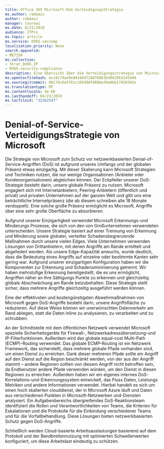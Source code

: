 ```yaml
---
title: Office 365 Microsoft-DoS-VerteidigungsStrategie
ms.author: robmazz
author: robmazz
manager: laurawi
ms.date: 8/21/2018
audience: ITPro
ms.topic: article
ms.service: O365-seccomp
localization_priority: None
search.appverid:
- MET150
ms.collection:
- Strat_O365_IP
- M365-security-compliance
description: Eine Übersicht über die Verteidigungsstrategie von Microsoft für den Umgang mit DoS-Angriffen (Denial-of-Service).
ms.openlocfilehash: acc0c74ae9ed434d4718d7b8b3bd9429b3245d46
ms.sourcegitcommit: 0017dc6a5f81c165d9dfd88be39a6bb17856582e
ms.translationtype: MT
ms.contentlocale: de-DE
ms.lasthandoff: 04/23/2019
ms.locfileid: "32262547"
---
```

# <a name="microsofts-denial-of-service-defense-strategy"></a>Denial-of-Service-VerteidigungsStrategie von Microsoft

Die Strategie von Microsoft zum Schutz vor netzwerkbasierten Denial-of-Service-Angriffen (DoS) ist aufgrund unseres Umfangs und der globalen Präsenz etwas einzigartig. Mit dieser Skalierung kann Microsoft Strategien und Techniken nutzen, die nur wenige Organisationen (Anbieter oder Kundenorganisationen) abgleichen können. Der Eckpfeiler unserer DoS-Strategie besteht darin, unsere globale Präsenz zu nutzen. Microsoft engagiert sich mit Internetanbietern, Peering-Anbietern (öffentlich und privat) und privaten Unternehmen auf der ganzen Welt und gibt uns eine beträchtliche Internetpräsenz (die ab diesem schreiben alle 18 Monate verdoppelt). Eine solche große Präsenz ermöglicht es Microsoft, Angriffe über eine sehr große Oberfläche zu absorbieren.

Aufgrund unserer Einzigartigkeit verwendet Microsoft Erkennungs-und Minderungs Prozesse, die sich von den von Großunternehmen verwendeten unterscheiden. Unsere Strategie basiert auf einer Trennung von Erkennung und Minderung sowie globaler, verteilter Schadensbegrenzende Maßnahmen durch unsere vielen Edges. Viele Unternehmen verwenden Lösungen von Drittanbietern, mit denen Angriffe am Rande ermittelt und abgefedert werden. Als unsere Edge-Kapazität anwuchs, wurde deutlich, dass die Bedeutung eines Angriffs auf einzelne oder bestimmte Kanten sehr gering war. Aufgrund unserer einzigartigen Konfiguration haben wir die Komponenten zur Erkennung und Schadensminimierung getrennt. Wir haben mehrstufige Erkennung bereitgestellt, die es uns ermöglicht, Angriffen näher an Ihre Sättigungs Punkte zu erkennen und gleichzeitig globale Abschwächung am Rande beizubehalten. Diese Strategie stellt sicher, dass mehrere Angriffe gleichzeitig ausgeführt werden können.

Eine der effektivsten und kostengünstigsten Abwehrmaßnahmen von Microsoft gegen DoS-Angriffe besteht darin, unsere Angriffsfläche zu reduzieren. Auf diese Weise können wir unerwünschten Datenverkehr am Rand ablegen, statt die Daten Inline zu analysieren, zu verarbeiten und zu schrubben.

An der Schnittstelle mit dem öffentlichen Netzwerk verwendet Microsoft spezielle Sicherheitsgeräte für Firewall-, Netzwerkadressübersetzung-und IP-Filterfunktionen. Außerdem wird das globale equal-cost Multi-Path (ECMP)-Routing verwendet. Das globale ECMP-Routing ist ein Netzwerk Framework, das sicherstellt, dass mehrere globale Pfade vorhanden sind, um einen Dienst zu erreichen. Dank dieser mehreren Pfade sollte ein Angriff auf den Dienst auf die Region beschränkt werden, von der aus der Angriff stammt – andere Regionen sollten von diesem Angriff nicht betroffen sein, da Endbenutzer andere Pfade verwenden würden, um den Dienst in diesen Regionen zu erreichen. Außerdem haben wir ein eigenes internes DoS-Korrelations-und-Erkennungssystem entwickelt, das Fluss Daten, Leistungs Metriken und andere Informationen verwendet. Hierbei handelt es sich um einen hoch skalierten clouddienst, der in Microsoft Azure läuft und Daten aus verschiedenen Punkten in Microsoft-Netzwerken und-Diensten analysiert. Ein Aufgabenbereichs übergreifendes DoS-Reaktionsteam identifiziert die Rollen und Verantwortlichkeiten von Teams, die Kriterien für Eskalationen und die Protokolle für die Einbindung verschiedener Teams und für die Vorfallbehandlung. Diese Lösungen bieten netzwerkbasierten Schutz gegen DoS-Angriffe.

Schließlich werden Cloud-basierte Arbeitsauslastungen basierend auf dem Protokoll und der Bandbreitennutzung mit optimierten Schwellenwerten konfiguriert, um diese Arbeitslast eindeutig zu schützen.
